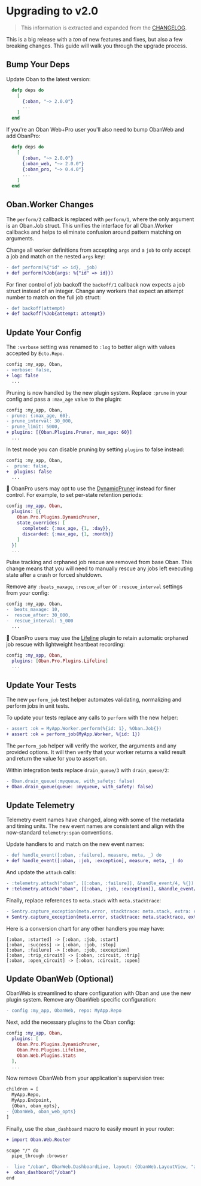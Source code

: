 # Upgrading to v2.0

> This information is extracted and expanded from the [CHANGELOG](changelog.html).

This is a big release with a _ton_ of new features and fixes, but also a few
breaking changes. This guide will walk you through the upgrade process.

## Bump Your Deps

Update Oban to the latest version:

```elixir
  defp deps do
    [
      {:oban, "~> 2.0.0"}
      ...
    ]
  end
```

If you're an Oban Web+Pro user you'll also need to bump ObanWeb and add ObanPro:

```elixir
  defp deps do
    [
      {:oban, "~> 2.0.0"}
      {:oban_web, "~> 2.0.0"}
      {:oban_pro, "~> 0.4.0"}
      ...
    ]
  end
```

## Oban.Worker Changes

The `perform/2` callback is replaced with `perform/1`, where the only argument
is an Oban.Job struct. This unifies the interface for all Oban.Worker callbacks
and helps to eliminate confusion around pattern matching on arguments.

Change all worker definitions from accepting `args` and a `job` to only accept a
job and match on the nested `args` key:

```diff
- def perform(%{"id" => id}, _job)
+ def perform(%Job{args: %{"id" => id}})
```

For finer control of job backoff the `backoff/1` callback now expects a job
struct instead of an integer. Change any workers that expect an attempt number
to match on the full job struct:

```diff
- def backoff(attempt)
+ def backoff(%Job{attempt: attempt})
```

## Update Your Config

The `:verbose` setting was renamed to `:log` to better align with values
accepted by `Ecto.Repo`.

```diff
config :my_app, Oban,
- verbose: false,
+ log: false
  ...
```

Pruning is now handled by the new plugin system. Replace `:prune` in your config
and pass a `:max_age` value to the plugin:

```diff
config :my_app, Oban,
- prune: {:max_age, 60},
- prune_interval: 30_000,
- prune_limit: 5000,
+ plugins: [{Oban.Plugins.Pruner, max_age: 60}]
  ...
```

In test mode you can disable pruning by setting `plugins` to false instead:

```diff
config :my_app, Oban,
-  prune: false,
+  plugins: false
  ...
```

🌟 ObanPro users may opt to use the [DynamicPruner](dynamic_pruning.html)
instead for finer control. For example, to set per-state retention periods:

```elixir
config :my_app, Oban,
  plugins: [{
    Oban.Pro.Plugins.DynamicPruner,
    state_overrides: [
      completed: {:max_age, {1, :day}},
      discarded: {:max_age, {1, :month}}
    ]
  }]
  ...
```

Pulse tracking and orphaned job rescue are removed from base Oban. This change
means that you will need to manually rescue any jobs left executing state after
a crash or forced shutdown.

Remove any `:beats_maxage`, `:rescue_after` or `:rescue_interval` settings from
your config:

```diff
config :my_app, Oban,
-  beats_maxage: 10,
-  rescue_after: 30_000,
-  rescue_interval: 5_000
  ...
```

🌟 ObanPro users may use the [Lifeline](lifeline.html) plugin to retain
automatic orphaned job rescue with lightweight heartbeat recording:

```elixir
config :my_app, Oban,
  plugins: [Oban.Pro.Plugins.Lifeline]
  ...
```

## Update Your Tests

The new `perform_job` test helper automates validating, normalizing and
perform jobs in unit tests.

To update your tests replace any calls to `perform` with the new helper:

```diff
- assert :ok = MyApp.Worker.perform(%{id: 1}, %Oban.Job{})
+ assert :ok = perform_job(MyApp.Worker, %{id: 1})
```

The `perform_job` helper will verify the worker, the arguments and any
provided options. It will then verify that your worker returns a valid result
and return the value for you to assert on.

Within integration tests replace `drain_queue/3` with `drain_queue/2`:

```diff
- Oban.drain_queue(:myqueue, with_safety: false)
+ Oban.drain_queue(queue: :myqueue, with_safety: false)
```

## Update Telemetry

Telemetry event names have changed, along with some of the metadata and timing
units. The new event names are consistent and align with the now-standard
`telemetry:span` conventions.

Update handlers to and match on the new event names:

```diff
- def handle_event([:oban, :failure], measure, meta, _) do
+ def handle_event([:oban, :job, :exception], measure, meta, _) do
```

And update the `attach` calls:

```diff
- :telemetry.attach("oban", [[:oban, :failure]], &handle_event/4, %{})
+ :telemetry.attach("oban", [[:oban, :job, :exception]], &handle_event/4, %{})
```

Finally, replace references to `meta.stack` with `meta.stacktrace`:

```diff
- Sentry.capture_exception(meta.error, stacktrace: meta.stack, extra: extra)
+ Sentry.capture_exception(meta.error, stacktrace: meta.stacktrace, extra: extra)
```

Here is a conversion chart for any other handlers you may have:

```text
[:oban, :started] -> [:oban, :job, :start]
[:oban, :success] -> [:oban, :job, :stop]
[:oban, :failure] -> [:oban, :job, :exception]
[:oban, :trip_circuit] -> [:oban, :circuit, :trip]
[:oban, :open_circuit] -> [:oban, :circuit, :open]
```

## Update ObanWeb (Optional)

ObanWeb is streamlined to share configuration with Oban and use the new plugin
system. Remove any ObanWeb specific configuration:

```diff
- config :my_app, ObanWeb, repo: MyApp.Repo
```

Next, add the necessary plugins to the Oban config:

```elixir
config :my_app, Oban,
  plugins: [
    Oban.Pro.Plugins.DynamicPruner,
    Oban.Pro.Plugins.Lifeline,
    Oban.Web.Plugins.Stats
  ],
  ...
```

Now remove ObanWeb from your application's supervision tree:

```diff
children = [
  MyApp.Repo,
  MyApp.Endpoint,
  {Oban, oban_opts},
- {ObanWeb, oban_web_opts}
]
```

Finally, use the `oban_dashboard` macro to easily mount in your router:

```diff
+ import Oban.Web.Router

scope "/" do
  pipe_through :browser

-  live "/oban", ObanWeb.DashboardLive, layout: {ObanWeb.LayoutView, "app.html"}
+  oban_dashboard("/oban")
end
```
